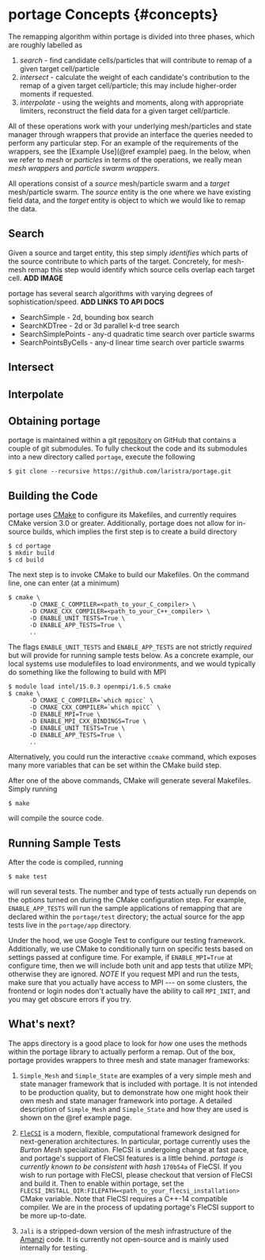 # portage Concepts      {#concepts}

The remapping algorithm within portage is divided into three phases,
which are roughly labelled as

1. _search_ - find candidate cells/particles that will contribute to
   remap of a given target cell/particle
2. _intersect_ - calculate the weight of each candidate's contribution
   to the remap of a given target cell/particle; this may include
   higher-order moments if requested.
3. _interpolate_ - using the weights and moments, along with
   appropriate limiters, reconstruct the field data for a given target
   cell/particle.

All of these operations work with your underlying mesh/particles and
state manager through wrappers that provide an interface the queries
needed to perform any particular step.  For an example of the
requirements of the wrappers, see the [Example Use](@ref example)
paeg.  In the below, when we refer to _mesh_ or _particles_ in terms
of the operations, we really mean _mesh wrappers_ and _particle swarm
wrappers_.

All operations consist of a _source_ mesh/particle swarm and a
_target_ mesh/particle swarm.  The _source_ entity is the one where we
have existing field data, and the _target_ entity is object to which
we would like to remap the data.

## Search

Given a source and target entity, this step simply _identifies_ which
parts of the source contribute to which parts of the target.
Concretely, for mesh-mesh remap this step would identify which source
cells overlap each target cell. **ADD IMAGE**

portage has several search algorithms with varying degrees of
sophistication/speed.  **ADD LINKS TO API DOCS**

- SearchSimple - 2d, bounding box search
- SearchKDTree - 2d or 3d parallel k-d tree search
- SearchSimplePoints - any-d quadratic time search over particle swarms
- SearchPointsByCells - any-d linear time search over particle swarms


## Intersect

## Interpolate

## Obtaining portage
portage is maintained within a git [repository](https://github.com/laristra/portage)
on GitHub that contains a couple of git submodules.  To fully checkout the code
and its submodules into a new directory called `portage`, execute the following
~~~
$ git clone --recursive https://github.com/laristra/portage.git
~~~

## Building the Code
portage uses [CMake](https://cmake.org) to configure its Makefiles, and
currently requires CMake version 3.0 or greater.  Additionally, portage does not
allow for in-source builds, which implies the first step is to create a build
directory
~~~
$ cd portage
$ mkdir build
$ cd build
~~~
The next step is to invoke CMake to build our Makefiles.  On the command line,
one can enter (at a minimum)
~~~
$ cmake \
      -D CMAKE_C_COMPILER=<path_to_your_C_compiler> \
	  -D CMAKE_CXX_COMPILER=<path_to_your_C++_compiler> \
	  -D ENABLE_UNIT_TESTS=True \
	  -D ENABLE_APP_TESTS=True \
	  ..
~~~
The flags `ENABLE_UNIT_TESTS` and `ENABLE_APP_TESTS` are not strictly
_required_ but will provide for running sample tests below.  As a
concrete example, our local systems use modulefiles to load
environments, and we would typically do something like the following to
build with MPI
~~~
$ module load intel/15.0.3 openmpi/1.6.5 cmake
$ cmake \
      -D CMAKE_C_COMPILER=`which mpicc` \
	  -D CMAKE_CXX_COMPILER=`which mpiCC` \
	  -D ENABLE_MPI=True \
	  -D ENABLE_MPI_CXX_BINDINGS=True \
	  -D ENABLE_UNIT_TESTS=True \
	  -D ENABLE_APP_TESTS=True \
	  ..
~~~
Alternatively, you could run the interactive `ccmake` command, which exposes
many more variables that can be set within the CMake build step.

After one of the above commands, CMake will generate several Makefiles.  Simply
running
~~~
$ make
~~~
will compile the source code.

## Running Sample Tests
After the code is compiled, running
~~~
$ make test
~~~
will run several tests.  The number and type of tests actually run depends on
the options turned on during the CMake configuration step.  For example,
`ENABLE_APP_TESTS` will run the sample applications of remapping that are
declared within the `portage/test` directory; the actual source for the app
tests live in the `portage/app` directory.

Under the hood, we use Google Test to configure our testing framework.
Additionally, we use CMake to conditionally turn on specific tests based on
settings passed at configure time.  For example, if `ENABLE_MPI=True` at
configure time, then we will include both unit and app tests that utilize
MPI; otherwise they are ignored.  *NOTE* If you request MPI and run the tests,
make sure that you actually have access to MPI --- on some clusters, the
frontend or login nodes don't actually have the ability to call `MPI_INIT`,
and you may get obscure errors if you try.

## What's next?
The apps directory is a good place to look for _how_ one uses the methods
within the portage library to actually perform a remap.  Out of the box,
portage provides wrappers to three mesh and state manager frameworks:

1. `Simple_Mesh` and `Simple_State` are examples of a very simple mesh and
state manager framework that is included with portage.  It is not intended to
be production quality, but to demonstrate how one might hook their own mesh and
state manager framework into portage.  A detailed description of `Simple_Mesh`
and `Simple_State` and how they are used is shown on the @ref example page.

2. [`FleCSI`](https://github.com/losalamos/flecsi) is a modern, flexible,
computational framework designed for next-generation architectures.
In particular, portage currently uses the _Burton Mesh_ specialization.  FleCSI
is undergoing change at fast pace, and portage's support of FleCSI features is
a little behind. *portage is currently known to be consistent with hash*
`170b54a` of FleCSI.  If you wish to run portage with FleCSI, please checkout
that version of FleCSI and build it.  Then to enable within portage, set the
`FLECSI_INSTALL_DIR:FILEPATH=<path_to_your_flecsi_installation>` CMake variable.
Note that FleCSI requires a C++-14 compatible compiler.  We are in the process
of updating portage's FleCSI support to be more up-to-date.

3. `Jali` is a stripped-down version of the mesh infrastructure of the
[Amanzi](https://software.lanl.gov/ascem/amanzi/) code.  It is currently not
open-source and is mainly used internally for testing.
